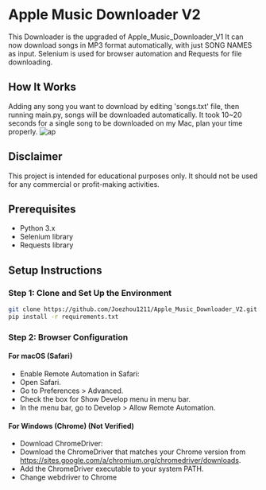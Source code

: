 # Apple Music Downloader V2

This Downloader is the upgraded of Apple_Music_Downloader_V1
It can now download songs in MP3 format automatically, with just SONG NAMES as input.
Selenium is used for browser automation and Requests for file downloading.

## How It Works

Adding any song you want to download by editing 'songs.txt' file, then running main.py, songs will be downloaded automatically.
It took 10~20 seconds for a single song to be downloaded on my Mac, plan your time properly.
![ap](https://github.com/Joezhou1211/AppleMusicDownloader_V2/assets/121386280/4479c8d9-f51e-4b50-ab86-62f4efe94d06)

## Disclaimer

This project is intended for educational purposes only. It should not be used for any commercial or profit-making activities.


## Prerequisites

- Python 3.x
- Selenium library
- Requests library

## Setup Instructions

### Step 1: Clone and Set Up the Environment

```bash
git clone https://github.com/Joezhou1211/Apple_Music_Downloader_V2.git
pip install -r requirements.txt
```

### Step 2: Browser Configuration
#### For macOS (Safari)

- Enable Remote Automation in Safari:
- Open Safari.
- Go to Preferences > Advanced.
- Check the box for Show Develop menu in menu bar.
- In the menu bar, go to Develop > Allow Remote Automation.

#### For Windows (Chrome) (Not Verified)
- Download ChromeDriver:
- Download the ChromeDriver that matches your Chrome version from https://sites.google.com/a/chromium.org/chromedriver/downloads.
- Add the ChromeDriver executable to your system PATH.
- Change webdriver to Chrome


